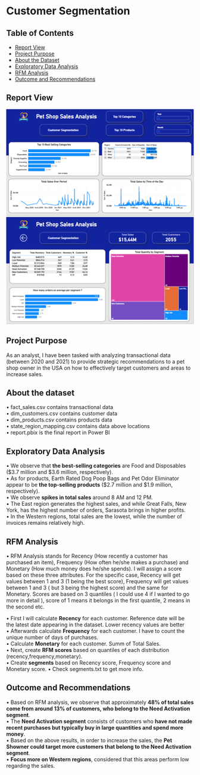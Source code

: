 <h1><strong>Customer Segmentation</strong></h1>

<h2><strong>Table of Contents</h2></strong>

- [Report View](#report-view)
- [Project Purpose](#project-purpose)
- [About the Dataset](#about-the-dataset)
- [Exploratory Data Analysis](#exploratory-data-analysis)
- [RFM Analysis](#rfm-analysis)
- [Outcome and Recommendations](#outcome-and-recommendations)

<h2>Report View</h2>

![alt text](report_1.PNG)
![alt text](report_2.PNG)


<h2><strong>Project Purpose</strong></h2>
As an analyst, I have been tasked with analyzing transactional data (between 2020 and 2021) to provide strategic recommendations to a pet shop owner in the USA on how to effectively target customers and areas to increase sales.

<h2><strong>About the dataset</strong></h2>
&#8226; fact_sales.csv contains transactional data <br>
&#8226; dim_customers.csv contains customer data <br>
&#8226; dim_products.csv contains products data <br>
&#8226; state_region_mapping.csv contains data above locations <br>
&#8226; report.pbix is the final report in Power BI

<h2><strong>Exploratory Data Analysis</strong></h2>
&#8226; We observe that <strong>the best-selling categories</strong> are Food and Disposables ($3.7 million and $3.6 million, respectively). <br>
&#8226; As for products, Earth Rated Dog Poop Bags and Pet Odor Eliminator appear to be <strong>the top-selling products</strong> ($2.7 million and $1.9 million, respectively). <br>
&#8226; We observe <strong>spikes in total sales</strong> around 8 AM and 12 PM. <br>
&#8226; The East region generates the highest sales, and while Great Falls, New York, has the highest number of orders, Sarasota brings in higher profits. <br>
&#8226; In the Western regions, total sales are the lowest, while the number of invoices remains relatively high. <br>

<h2><strong>RFM Analysis</strong></h2>

&#8226; RFM Analysis stands for Recency (How recently a customer has purchased an item), Frequency (How often he/she makes a purchase) and Monetary (How much money does he/she spends). I will assign a score based on these three attributes. For the specific case, Recency will get values between 1 and 3 (1 being the best score), Frequency will get values between 1 and 3 ( but 3 being the highest score) and the same for Monetary. Scores are based on 3 quantiles ( I could use 4 if I wanted to go more in detail ), score of 1 means it belongs in the first quantile, 2 means in the second etc.

&#8226; First I will calculate <strong>Recency</strong> for each customer. Reference date will be the latest date appearing in the dataset. Lower recency values are better <br>
&#8226; Afterwards calculate <strong>Frequency</strong> for each customer. I have to count the unique number of days of purchases. <br>
&#8226; Calculate <strong>Monetary</strong> for each customer. Summ of Total Sales. <br>
&#8226; Next, create <strong>RFM scores</strong> based on quantiles of each distribution (recency,frequency,monetary). <br>
&#8226; Create <strong>segments</strong> based on Recency score, Frequency score and Monetary score.
&#8226; Check segments.txt to get more info.

<h2>Outcome and Recommendations</h2>
&#8226; Based on RFM analysis, we observe that approximately <strong> 48% of total sales come from around 13% of customers, who belong to the Need Activation segment</strong>. <br>
&#8226; The <strong>Need Activation segment</strong> consists of customers who <strong>have not made recent purchases but typically buy in large quantities and spend more money</strong>. <br>
&#8226; Based on the above results, in order to increase the sales, the <strong>Pet Showner could target more customers that belong to the Need Activation segment</strong>. <br>
&#8226; <strong>Focus more on Western regions</strong>, considered that this areas perform low regarding the sales.





